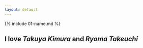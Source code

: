 ```yaml
---
layout: default
---
```


{% include 01-name.md %}
## I **love** *Takuya Kimura* and *Ryoma Takeuchi*

